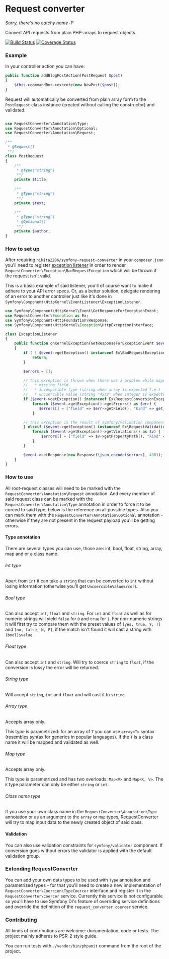 Request converter
=================

*Sorry, there's no catchy name :P*

Convert API requests from plain PHP-arrays to request objects.

[![Build Status](https://travis-ci.org/nikita2206/symfony-request-converter.svg?branch=master)](https://travis-ci.org/nikita2206/symfony-request-converter)
[![Coverage Status](https://coveralls.io/repos/github/nikita2206/symfony-request-converter/badge.svg?branch=master)](https://coveralls.io/github/nikita2206/symfony-request-converter?branch=master)

### Example

In your controller action you can have: 
```php
public function addBlogPostAction(PostRequest $post)
{
    $this->commandBus->execute(new NewPost($post));
}
```

Request will automatically be converted from plain array form to the
`PostRequest` class instance (created without calling the constructor) and validated:
```php

use RequestConverter\Annotation\Type;
use RequestConverter\Annotation\Optional;
use RequestConverter\Annotation\Request;

/**
 * @Request()
 **/
class PostRequest
{
    /**
     * @Type("string")
     **/
    private $title;
    
    /**
     * @Type("string")
     **/
    private $text;
    
    /**
     * @Type("string")
     * @Optional()
     **/
    private $author;
}
```

### How to set up

After requiring `nikita2206/symfony-request-converter` in your `composer.json` you'll need to register
  [exception listener](http://symfony.com/doc/current/cookbook/event_dispatcher/event_listener.html)
  in order to render `RequestConverter\Exception\BadRequestException` which will be thrown if the request isn't valid.

This is a basic example of said listener, you'll of course want to make it adhere to your API error specs. Or, as
 a better solution, delegate rendering of an error to another controller just like it's done in
 `Symfony\Component\HttpKernel\EventListener\ExceptionListener`.

```php
use Symfony\Component\HttpKernel\Event\GetResponseForExceptionEvent;
use RequestConverter\Exception as Ex;
use Symfony\Component\HttpFoundation\Response;
use Symfony\Component\HttpKernel\Exception\HttpExceptionInterface;

class ExceptionListener
{
    public function onKernelException(GetResponseForExceptionEvent $event)
    {
        if ( ! $event->getException() instanceof Ex\BadRequestException) {
            return;
        }

        $errors = [];

        // this exception is thrown when there was a problem while mapping input data on the object:
        //   * missing field
        //   * incompatible type (string when array is expected f.e.)
        //   * uncoercible value (string "45zz" when integer is expected)
        if ($event->getException() instanceof Ex\RequestConversionException) {
            foreach ($event->getException()->getErrors() as $err) {
               $errors[] = ["field" => $err->getField(), "kind" => get_class($err)];
            }

        // this exception is the result of symfony/validation component, it has ConstraintViolationListInterface
        } elseif ($event->getException() instanceof Ex\RequestValidationException) {
            foreach ($event->getException()->getViolations() as $v) {
                $errors[] = ["field" => $v->getPropertyPath(), "kind" => $v->getMessage()];
            }
        }

        $event->setResponse(new Response(\json_encode($errors), 400));
    }
}
```

### How to use

All root-request classes will need to be marked with the `RequestConverter\Annotation\Request` annotation. And
  every member of said request class can be marked with the `RequestConverter\Annotation\Type` annotation in order to
  force it to be corced to said type, below is the reference on all possible types. Also you can
  mark them with the `RequestConverter\Annotation\Optional` annotation - otherwise if they are not present in the
  request payload you'll be getting errors.

#### Type annotation

There are several types you can use, those are: int, bool, float, string, array, map and or a class name.

###### Int type

Apart from `int` it can take a `string` that can be converted to `int` without losing information (otherwise you'll
  get `UncoercibleValueError`).

###### Bool type

Can also accept `int`, `float` and `string`.
For `int` and `float` as well as for numeric strings will yield `false` for `0` and `true` for `1`.
For non-numeric strings it will first try to compare them with the preset values of `[yes, true, Y, T]` and
  `[no, false, N, F]`, if the match isn't found it will cast a string with `(bool)$value`.

###### Float type

Can also accept `int` and `string`. Will try to coerce `string` to `float`, if the conversion is lossy the error will
  be returned.

###### String type

Will accept `string`, `int` and `float` and will cast it to `string`.

###### Array type

Accepts array only.

This type is parametrized: for an array of `T` you can use `array<T>` syntax (resembles syntax for generics in
  popular languages). If the `T` is a class name it will be mapped and validated as well.

###### Map type

Accepts array only.

This type is parametrized and has two overloads: `Map<V>` and `Map<K, V>`.
The `K` type parameter can only be either `string` or `int`.

###### Class name type

If you use your own class name in the `RequestConverter\Annotation\Type` annotation or as an argument to the `array`
  or `Map` types, RequestConverter will try to map input data to the newly created object of said class.

#### Validation

You can also use validation constraints for `symfony/validator` component. If conversion goes without errors the
  validator is applied with the default validation group.

### Extending RequestConverter

You can add your own data types to be used with `Type` annotation and parametrized types - for that you'll need to
  create a new implementation of `RequestConverter\Coercion\TypeCoercer` interface and register it in the
  `RequestConverter\Coercer` service. Currently this service is not configurable so you'll have to use Symfony
  DI's feature of overriding service definitions and override the definition of the `request_converter.coercer` service.

### Contributing

All kinds of contributions are welcome: documentation, code or tests. The project mainly adheres to PSR-2 style guide.

You can run tests with `./vendor/bin/phpunit` command from the root of the project.
